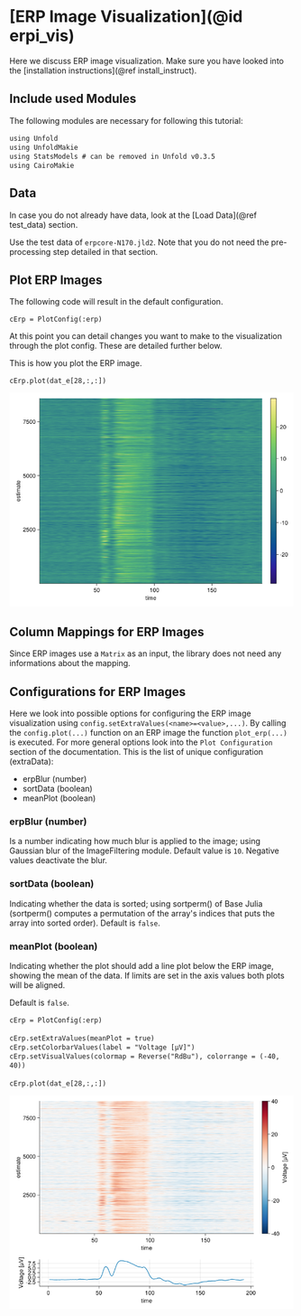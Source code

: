 # [ERP Image Visualization](@id erpi_vis)

Here we discuss ERP image visualization. 
Make sure you have looked into the [installation instructions](@ref install_instruct).

## Include used Modules
The following modules are necessary for following this tutorial:
```
using Unfold
using UnfoldMakie
using StatsModels # can be removed in Unfold v0.3.5
using CairoMakie
```

## Data
In case you do not already have data, look at the [Load Data](@ref test_data) section. 

Use the test data of `erpcore-N170.jld2`.
Note that you do not need the pre-processing step detailed in that section.

## Plot ERP Images

The following code will result in the default configuration. 
```
cErp = PlotConfig(:erp)
```
At this point you can detail changes you want to make to the visualization through the plot config. These are detailed further below. 

This is how you plot the ERP image.
```
cErp.plot(dat_e[28,:,:])
```

![Default ERP Image](../images/erp_image_default.png)

## Column Mappings for ERP Images

Since ERP images use a `Matrix` as an input, the library does not need any informations about the mapping.

## Configurations for ERP Images

Here we look into possible options for configuring the ERP image visualization using `config.setExtraValues(<name>=<value>,...)`.
By calling the `config.plot(...)` function on an ERP image the function `plot_erp(...)` is executed.
For more general options look into the `Plot Configuration` section of the documentation.
This is the list of unique configuration (extraData):
- erpBlur (number)
- sortData (boolean)
- meanPlot (boolean)


### erpBlur (number)
Is a number indicating how much blur is applied to the image; using Gaussian blur of the ImageFiltering module. 
Default value is `10`. Negative values deactivate the blur.

### sortData (boolean)
Indicating whether the data is sorted; using sortperm() of Base Julia 
(sortperm() computes a permutation of the array's indices that puts the array into sorted order). 
Default is `false`.

### meanPlot (boolean)
Indicating whether the plot should add a line plot below the ERP image, showing the mean of the data.
If limits are set in the axis values both plots will be aligned.

Default is `false`.


```
cErp = PlotConfig(:erp)

cErp.setExtraValues(meanPlot = true)
cErp.setColorbarValues(label = "Voltage [µV]")
cErp.setVisualValues(colormap = Reverse("RdBu"), colorrange = (-40, 40))

cErp.plot(dat_e[28,:,:])
```

![ERP Image with Line](../images/erp_image_line.png)

